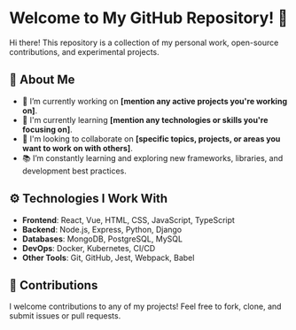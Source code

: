 # Welcome to My GitHub Repository! 👋

Hi there! This repository is a collection of my personal work, open-source contributions, and experimental projects.

## 🚀 About Me

- 🔭 I’m currently working on **[mention any active projects you're working on]**.
- 🌱 I'm currently learning **[mention any technologies or skills you're focusing on]**.
- 👯 I'm looking to collaborate on **[specific topics, projects, or areas you want to work on with others]**.
- 📚 I’m constantly learning and exploring new frameworks, libraries, and development best practices.


## ⚙️ Technologies I Work With

- **Frontend**: React, Vue, HTML, CSS, JavaScript, TypeScript
- **Backend**: Node.js, Express, Python, Django
- **Databases**: MongoDB, PostgreSQL, MySQL
- **DevOps**: Docker, Kubernetes, CI/CD
- **Other Tools**: Git, GitHub, Jest, Webpack, Babel

## 🤝 Contributions

I welcome contributions to any of my projects! Feel free to fork, clone, and submit issues or pull requests.

